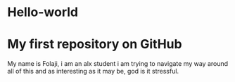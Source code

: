 # Hello-world
# My first repository on GitHub
My name is Folaji, i am an alx student 
 i am trying to navigate my way around all of this 
 and as interesting as it may be, god is it stressful.
